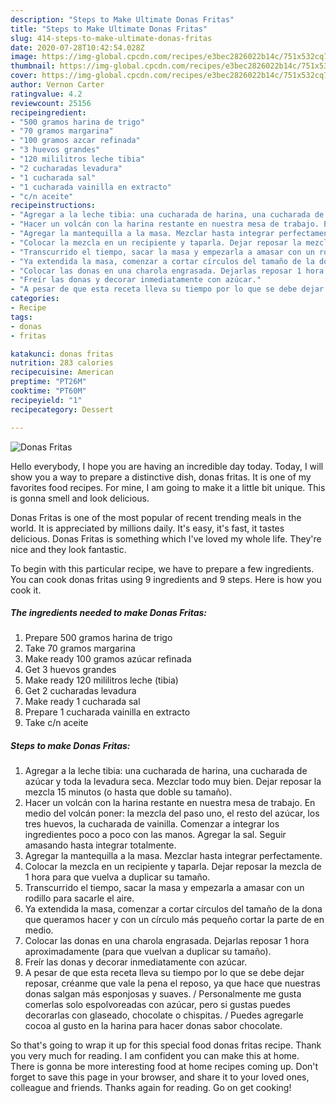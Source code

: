 ```yaml
---
description: "Steps to Make Ultimate Donas Fritas"
title: "Steps to Make Ultimate Donas Fritas"
slug: 414-steps-to-make-ultimate-donas-fritas
date: 2020-07-28T10:42:54.028Z
image: https://img-global.cpcdn.com/recipes/e3bec2826022b14c/751x532cq70/donas-fritas-foto-principal.jpg
thumbnail: https://img-global.cpcdn.com/recipes/e3bec2826022b14c/751x532cq70/donas-fritas-foto-principal.jpg
cover: https://img-global.cpcdn.com/recipes/e3bec2826022b14c/751x532cq70/donas-fritas-foto-principal.jpg
author: Vernon Carter
ratingvalue: 4.2
reviewcount: 25156
recipeingredient:
- "500 gramos harina de trigo"
- "70 gramos margarina"
- "100 gramos azcar refinada"
- "3 huevos grandes"
- "120 mililitros leche tibia"
- "2 cucharadas levadura"
- "1 cucharada sal"
- "1 cucharada vainilla en extracto"
- "c/n aceite"
recipeinstructions:
- "Agregar a la leche tibia: una cucharada de harina, una cucharada de azúcar y toda la levadura seca. Mezclar todo muy bien. Dejar reposar la mezcla 15 minutos (o hasta que doble su tamaño)."
- "Hacer un volcán con la harina restante en nuestra mesa de trabajo. En medio del volcán poner: la mezcla del paso uno, el resto del azúcar, los tres huevos, la cucharada de vainilla. Comenzar a integrar los ingredientes poco a poco con las manos. Agregar la sal. Seguir amasando hasta integrar totalmente."
- "Agregar la mantequilla a la masa. Mezclar hasta integrar perfectamente."
- "Colocar la mezcla en un recipiente y taparla. Dejar reposar la mezcla de 1 hora para que vuelva a duplicar su tamaño."
- "Transcurrido el tiempo, sacar la masa y empezarla a amasar con un rodillo para sacarle el aire."
- "Ya extendida la masa, comenzar a cortar círculos del tamaño de la dona que queramos hacer y con un círculo más pequeño cortar la parte de en medio."
- "Colocar las donas en una charola engrasada. Dejarlas reposar 1 hora aproximadamente (para que vuelvan a duplicar su tamaño)."
- "Freír las donas y decorar inmediatamente con azúcar."
- "A pesar de que esta receta lleva su tiempo por lo que se debe dejar reposar, créanme que vale la pena el reposo, ya que hace que nuestras donas salgan más esponjosas y suaves. / Personalmente me gusta comerlas solo espolvoreadas con azúcar, pero si gustas puedes decorarlas con glaseado, chocolate o chispitas. / Puedes agregarle cocoa al gusto en la harina para hacer donas sabor chocolate."
categories:
- Recipe
tags:
- donas
- fritas

katakunci: donas fritas 
nutrition: 283 calories
recipecuisine: American
preptime: "PT26M"
cooktime: "PT60M"
recipeyield: "1"
recipecategory: Dessert

---
```



![Donas Fritas](https://img-global.cpcdn.com/recipes/e3bec2826022b14c/751x532cq70/donas-fritas-foto-principal.jpg)

Hello everybody, I hope you are having an incredible day today. Today, I will show you a way to prepare a distinctive dish, donas fritas. It is one of my favorites food recipes. For mine, I am going to make it a little bit unique. This is gonna smell and look delicious.

Donas Fritas is one of the most popular of recent trending meals in the world. It is appreciated by millions daily. It's easy, it's fast, it tastes delicious. Donas Fritas is something which I've loved my whole life. They're nice and they look fantastic.




To begin with this particular recipe, we have to prepare a few ingredients. You can cook donas fritas using 9 ingredients and 9 steps. Here is how you cook it.

<!--inarticleads1-->

##### The ingredients needed to make Donas Fritas:

1. Prepare 500 gramos harina de trigo
1. Take 70 gramos margarina
1. Make ready 100 gramos azúcar refinada
1. Get 3 huevos grandes
1. Make ready 120 mililitros leche (tibia)
1. Get 2 cucharadas levadura
1. Make ready 1 cucharada sal
1. Prepare 1 cucharada vainilla en extracto
1. Take c/n aceite




<!--inarticleads2-->

##### Steps to make Donas Fritas:

1. Agregar a la leche tibia: una cucharada de harina, una cucharada de azúcar y toda la levadura seca. Mezclar todo muy bien. Dejar reposar la mezcla 15 minutos (o hasta que doble su tamaño).
1. Hacer un volcán con la harina restante en nuestra mesa de trabajo. En medio del volcán poner: la mezcla del paso uno, el resto del azúcar, los tres huevos, la cucharada de vainilla. Comenzar a integrar los ingredientes poco a poco con las manos. Agregar la sal. Seguir amasando hasta integrar totalmente.
1. Agregar la mantequilla a la masa. Mezclar hasta integrar perfectamente.
1. Colocar la mezcla en un recipiente y taparla. Dejar reposar la mezcla de 1 hora para que vuelva a duplicar su tamaño.
1. Transcurrido el tiempo, sacar la masa y empezarla a amasar con un rodillo para sacarle el aire.
1. Ya extendida la masa, comenzar a cortar círculos del tamaño de la dona que queramos hacer y con un círculo más pequeño cortar la parte de en medio.
1. Colocar las donas en una charola engrasada. Dejarlas reposar 1 hora aproximadamente (para que vuelvan a duplicar su tamaño).
1. Freír las donas y decorar inmediatamente con azúcar.
1. A pesar de que esta receta lleva su tiempo por lo que se debe dejar reposar, créanme que vale la pena el reposo, ya que hace que nuestras donas salgan más esponjosas y suaves. / Personalmente me gusta comerlas solo espolvoreadas con azúcar, pero si gustas puedes decorarlas con glaseado, chocolate o chispitas. / Puedes agregarle cocoa al gusto en la harina para hacer donas sabor chocolate.




So that's going to wrap it up for this special food donas fritas recipe. Thank you very much for reading. I am confident you can make this at home. There is gonna be more interesting food at home recipes coming up. Don't forget to save this page in your browser, and share it to your loved ones, colleague and friends. Thanks again for reading. Go on get cooking!
